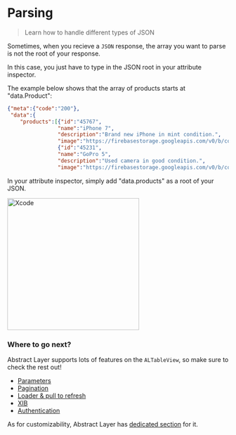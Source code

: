 # Parsing

> Learn how to handle different types of JSON

Sometimes, when you recieve a `JSON` response, the array you want to parse is not the root of your response. 

In this case, you just have to type in the JSON root in your attribute inspector.

The example below shows that the array of products starts at "data.Product":

```JSON
{"meta":{"code":"200"},
 "data":{
    "products":[{"id":"45767",
                "name":"iPhone 7",
                "description":"Brand new iPhone in mint condition.",
                "image":"https://firebasestorage.googleapis.com/v0/b/codepack-4f760.appspot.com/o/iPhone.png?alt=media&token=ae5907f8-463f-43f1-9671-cdf32e5bf9e8","price":"760"},
                {"id":"45231",
                "name":"GoPro 5",
                "description":"Used camera in good condition.",
                "image":"https://firebasestorage.googleapis.com/v0/b/codepack-4f760.appspot.com/o/Codepack.framework.zip?alt=media&token=5974f8cd-331d-42ba-94dc-72fa76e88a15","price":"333"}]}}
```
In your attribute inspector, simply add "data.products" as a root of your JSON.

<img width="300" alt="Xcode" src="../menu/table-view/attachments/table-view-parsing.png">

### Where to go next?

Abstract Layer supports lots of features on the `ALTableView`, so make sure to check the rest out!

* [Parameters](/menu/table-view/parameters)
* [Pagination](/menu/table-view/pagination)
* [Loader & pull to refresh](/menu/table-view/loader)
* [XIB](/menu/table-view/xib)
* [Authentication](/menu/table-view/authentication)

As for customizability, Abstract Layer has [dedicated section](/menu/table-view/custom-cases) for it.